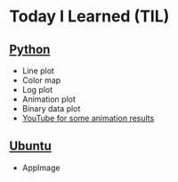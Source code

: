 # Today I Learned (TIL)
## [Python](https://github.com/wataiwashi/TIL/tree/master/python)
- Line plot
- Color map
- Log plot
- Animation plot
- Binary data plot
- [YouTube for some animation results](https://www.youtube.com/channel/UCVlNhQhE4tS4ISJo2QMvAqQ)

## [Ubuntu](https://github.com/wataiwashi/TIL/tree/master/Ubuntu)
- AppImage
